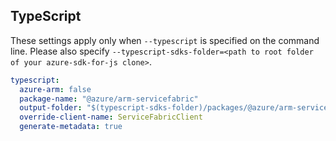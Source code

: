 ## TypeScript

These settings apply only when `--typescript` is specified on the command line.
Please also specify `--typescript-sdks-folder=<path to root folder of your azure-sdk-for-js clone>`.

``` yaml $(typescript)
typescript:
  azure-arm: false
  package-name: "@azure/arm-servicefabric"
  output-folder: "$(typescript-sdks-folder)/packages/@azure/arm-servicefabric"
  override-client-name: ServiceFabricClient
  generate-metadata: true
```
